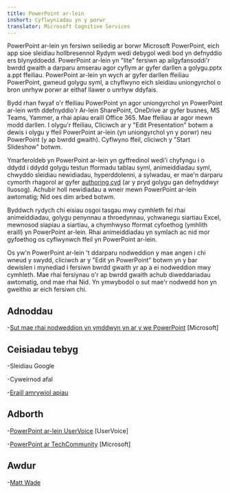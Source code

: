 ```yaml
---
title: PowerPoint ar-lein
inshort: Cyflwyniadau yn y porwr
translator: Microsoft Cognitive Services
---
```


PowerPoint ar-lein yn fersiwn seiliedig ar borwr Microsoft PowerPoint,
eich app sioe sleidiau hollbresennol Rydym wedi debygol wedi bod yn defnyddio ers blynyddoedd.
PowerPoint ar-lein yn \"lite\" fersiwn ap ailgyfansoddi'r bwrdd gwaith
a darparu amserau agor cyflym ar gyfer darllen a golygu.pptx a.ppt
ffeiliau. PowerPoint ar-lein yn wych ar gyfer darllen ffeiliau PowerPoint, gwneud
golygu syml, a chyflwyno eich sleidiau uniongyrchol o bron unrhyw
porwr ar eithaf llawer o unrhyw ddyfais.

Bydd rhan fwyaf o'r ffeiliau PowerPoint yn agor uniongyrchol yn PowerPoint ar-lein wrth ddefnyddio'r
Ar-lein SharePoint, OneDrive ar gyfer busnes, MS Teams, Yammer, a rhai
apiau eraill Office 365. Mae ffeiliau ar agor mewn modd darllen. I olygu'r ffeiliau,
Cliciwch ar y \"Edit Presentation\" botwm a dewis i olygu y
ffeil PowerPoint ar-lein (yn uniongyrchol yn y porwr) neu PowerPoint (y
ap bwrdd gwaith). Cyflwyno ffeil, cliciwch y \"Start Slideshow\" botwm.

Ymarferoldeb yn PowerPoint ar-lein yn gyffredinol wedi'i chyfyngu i o ddydd i ddydd
golygu testun fformadu tablau syml, animeiddiadau syml, chwyddo sleidiau
newidiadau, hyperddolenni, a sylwadau, er mae'n darparu cymorth rhagorol
ar gyfer [authoring cyd](http://icsh.pt/CoAuthoring) (ar y pryd golygu gan
defnyddwyr lluosog). Achubir holl newidiadau a wneir mewn PowerPoint ar-lein
awtomatig; Nid oes dim arbed botwm.

Byddwch rydych chi eisiau osgoi tasgau mwy cymhleth fel rhai animeiddiadau, golygu
penynnau a throedynnau, ychwanegu siartiau Excel, mewnosod siapiau a siartiau,
a chymhwyso fformat cyfoethog (ymhlith eraill) yn PowerPoint ar-lein. Rhai
animeiddiadau yn symlach ac nid mor gyfoethog os cyflwynwch ffeil yn
PowerPoint ar-lein.

Os yw'n PowerPoint ar-lein 't ddarparu nodweddion y mae angen i chi wneud y
swydd, cliciwch ar y \"Edit yn PowerPoint\" botwm yn y bar dewislen i
mynediad i fersiwn bwrdd gwaith yr ap a ei nodweddion mwy cymhleth.
Mae rhai fersiynau o'r ap bwrdd gwaith achub diweddariadau awtomatig, ond mae rhai
Nid. Yn ymwybodol o sut mae'r nodwedd hon yn gweithio ar eich fersiwn chi.

Adnoddau
---------

-[Sut mae rhai nodweddion yn ymddwyn yn ar y we
    PowerPoint](https://support.office.com/en-us/article/How-certain-features-behave-in-web-based-PowerPoint-A931F0C8-1305-4428-8F7C-9CFA00EF28C5)
    \[Microsoft\]

Ceisiadau tebyg
--------------------

-Sleidiau Google

-Cyweirnod afal

-[Eraill amrywiol
    apiau](https://en.wikipedia.org/wiki/Presentation_program)

Adborth
---------

-[PowerPoint ar-lein UserVoice](https://powerpoint.uservoice.com/forums/270149-powerpoint-online)
    \[UserVoice\]

-[PowerPoint ar TechCommunity](https://techcommunity.microsoft.com/t5/PowerPoint-Office-Mix/ct-p/PowerPoint)
    \[Microsoft\]

Awdur
---------

-[Matt Wade](https://www.linkedin.com/in/thatmattwade/)


